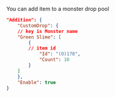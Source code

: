 You can add item to a monster drop pool
```json
"Addition": {
    "CustomDrop": {
    // key is Monster name
    "Green Slime": [
        {
        // item id
            "Id": "(O)178",
            "Count": 10
        }
    ]
    },
    "Enable": true
}
```